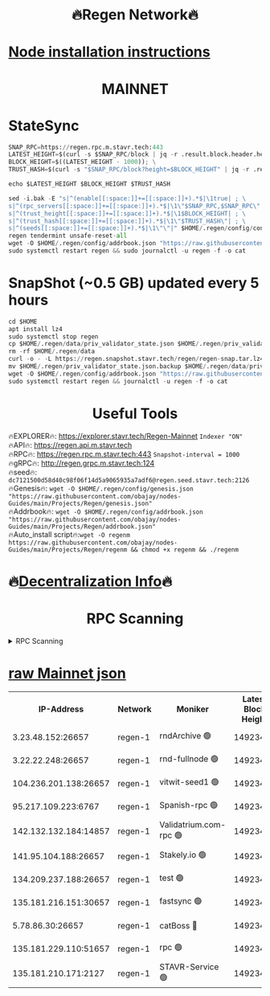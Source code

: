 <h1 align="center"> 🔥Regen Network🔥</h1>

[Node installation instructions](https://github.com/obajay/nodes-Guides/tree/main/Projects/Regen)
=
<h1 align="center"> MAINNET</h1>

# StateSync
```python
SNAP_RPC=https://regen.rpc.m.stavr.tech:443
LATEST_HEIGHT=$(curl -s $SNAP_RPC/block | jq -r .result.block.header.height); \
BLOCK_HEIGHT=$((LATEST_HEIGHT - 1000)); \
TRUST_HASH=$(curl -s "$SNAP_RPC/block?height=$BLOCK_HEIGHT" | jq -r .result.block_id.hash)

echo $LATEST_HEIGHT $BLOCK_HEIGHT $TRUST_HASH

sed -i.bak -E "s|^(enable[[:space:]]+=[[:space:]]+).*$|\1true| ; \
s|^(rpc_servers[[:space:]]+=[[:space:]]+).*$|\1\"$SNAP_RPC,$SNAP_RPC\"| ; \
s|^(trust_height[[:space:]]+=[[:space:]]+).*$|\1$BLOCK_HEIGHT| ; \
s|^(trust_hash[[:space:]]+=[[:space:]]+).*$|\1\"$TRUST_HASH\"| ; \
s|^(seeds[[:space:]]+=[[:space:]]+).*$|\1\"\"|" $HOME/.regen/config/config.toml
regen tendermint unsafe-reset-all
wget -O $HOME/.regen/config/addrbook.json "https://raw.githubusercontent.com/obajay/nodes-Guides/main/Projects/Regen/addrbook.json"
sudo systemctl restart regen && sudo journalctl -u regen -f -o cat
```
# SnapShot (~0.5 GB) updated every 5 hours
```python
cd $HOME
apt install lz4
sudo systemctl stop regen
cp $HOME/.regen/data/priv_validator_state.json $HOME/.regen/priv_validator_state.json.backup
rm -rf $HOME/.regen/data
curl -o - -L https://regen.snapshot.stavr.tech/regen/regen-snap.tar.lz4 | lz4 -c -d - | tar -x -C $HOME/.regen --strip-components 2
mv $HOME/.regen/priv_validator_state.json.backup $HOME/.regen/data/priv_validator_state.json
wget -O $HOME/.regen/config/addrbook.json "https://raw.githubusercontent.com/obajay/nodes-Guides/main/Projects/Regen/addrbook.json"
sudo systemctl restart regen && journalctl -u regen -f -o cat
```

 <h1 align="center"> Useful Tools</h1>

🔥EXPLORER🔥:     https://explorer.stavr.tech/Regen-Mainnet        `Indexer "ON"` \
🔥API🔥:          https://regen.api.m.stavr.tech \
🔥RPC🔥:          https://regen.rpc.m.stavr.tech:443              `Snapshot-interval = 1000` \
🔥gRPC🔥:         http://regen.grpc.m.stavr.tech:124 \
🔥seed🔥:      `dc7121500d58d40c98f06f14d5a9065935a7adf6@regen.seed.stavr.tech:2126` \
🔥Genesis🔥:   `wget -O $HOME/.regen/config/genesis.json "https://raw.githubusercontent.com/obajay/nodes-Guides/main/Projects/Regen/genesis.json"` \
🔥Addrbook🔥:  `wget -O $HOME/.regen/config/addrbook.json "https://raw.githubusercontent.com/obajay/nodes-Guides/main/Projects/Regen/addrbook.json"` \
🔥Auto_install script🔥:`wget -O regenm https://raw.githubusercontent.com/obajay/nodes-Guides/main/Projects/Regen/regenm && chmod +x regenm && ./regenm`

🔥[Decentralization Info](https://github.com/obajay/StateSync-snapshots/tree/main/Projects/Regen/Decentralization)🔥
=
<h1 align="center"> RPC Scanning</h1>

<details>
<summary>RPC Scanning</summary>

<h2 align="center"> We scan nodes in real time every 4 hours. And we provide the final result of RPC endpoints.
We cannot influence the operation of these nodes in any way. </h2>


```python
If Voting Power is higher than 0 --> then the Node is a validator of the network and may be subject to attack and be a potential threat to the chain.
```
```python
We marked such validators with a red symbol
```

</details>

[raw Mainnet json](https://rpc-check.regenm.stavr.tech/regenm/rpc-regenm-result.json)
=


<table><tr><th>IP-Address</th><th>Network</th><th>Moniker</th><th>Latest Block Height</th><th>Earliest Block Height</th><th>Catching Up</th><th>Tx Index</th><th>Voting Power</th><th>Scan Time</th></tr><tr><td>3.23.48.152:26657</td><td>regen-1</td><td>rndArchive 🟢</td><td>14923432</td><td>1</td><td>False</td><td>on</td><td>0</td><td>2024-03-01T06:28:45.925852143UTC</td></tr><tr><td>3.22.22.248:26657</td><td>regen-1</td><td>rnd-fullnode 🟢</td><td>14923432</td><td>4134001</td><td>False</td><td>on</td><td>0</td><td>2024-03-01T06:28:43.234399588UTC</td></tr><tr><td>104.236.201.138:26657</td><td>regen-1</td><td>vitwit-seed1 🟢</td><td>14923428</td><td>8943001</td><td>False</td><td>on</td><td>0</td><td>2024-03-01T06:28:17.384154082UTC</td></tr><tr><td>95.217.109.223:6767</td><td>regen-1</td><td>Spanish-rpc 🟢</td><td>14923435</td><td>10068001</td><td>False</td><td>on</td><td>0</td><td>2024-03-01T06:29:01.104143197UTC</td></tr><tr><td>142.132.132.184:14857</td><td>regen-1</td><td>Validatrium.com-rpc 🟢</td><td>14923435</td><td>11175001</td><td>False</td><td>on</td><td>0</td><td>2024-03-01T06:29:01.339292485UTC</td></tr><tr><td>141.95.104.188:26657</td><td>regen-1</td><td>Stakely.io 🟢</td><td>14923430</td><td>13442501</td><td>False</td><td>on</td><td>0</td><td>2024-03-01T06:28:34.419124458UTC</td></tr><tr><td>134.209.237.188:26657</td><td>regen-1</td><td>test 🟢</td><td>14923437</td><td>13992001</td><td>False</td><td>on</td><td>0</td><td>2024-03-01T06:29:09.834090470UTC</td></tr><tr><td>135.181.216.151:30657</td><td>regen-1</td><td>fastsync 🟢</td><td>14923433</td><td>14457001</td><td>False</td><td>off</td><td>0</td><td>2024-03-01T06:28:50.600012558UTC</td></tr><tr><td>5.78.86.30:26657</td><td>regen-1</td><td>catBoss 🔴</td><td>14923438</td><td>14797001</td><td>False</td><td>on</td><td>9086634728</td><td>2024-03-01T06:29:18.939693500UTC</td></tr><tr><td>135.181.229.110:51657</td><td>regen-1</td><td>rpc 🟢</td><td>14923430</td><td>14844001</td><td>False</td><td>on</td><td>0</td><td>2024-03-01T06:28:32.110843291UTC</td></tr><tr><td>135.181.210.171:2127</td><td>regen-1</td><td>STAVR-Service 🟢</td><td>14923439</td><td>14922001</td><td>False</td><td>on</td><td>0</td><td>2024-03-01T06:29:23.325957661UTC</td></tr></table>